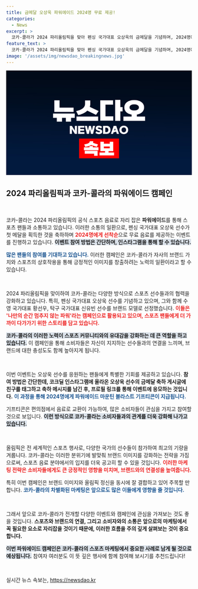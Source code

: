 ```yaml
---
title: 금메달 오상욱 파워에이드 2024명 무료 제공!
categories:
  - News
excerpt: >
  코카-콜라가 2024 파리올림픽을 맞아 펜싱 국가대표 오상욱의 금메달을 기념하며, 2024명에게 무료로 파워에이드 기프티콘을 제공합니다! 이벤트 참여 방법을 알고 싶다면 클릭해보세요!
feature_text: >
  코카-콜라가 2024 파리올림픽을 맞아 펜싱 국가대표 오상욱의 금메달을 기념하며, 2024명에게 무료로 파워에이드 기프티콘을 제공합니다! 이벤트 참여 방법을 알고 싶다면 클릭해보세요!
image: '/assets/img/newsdao_breakingnews.jpg'
---
```


<p><img src="/assets/img/newsdao_breakingnews.jpg" alt="flaretime 속보" /></p>

<h2 data-ke-size="size26">2024 파리올림픽과 코카-콜라의 파워에이드 캠페인</h2>

<p data-ke-size="size16">&nbsp;</p>

<p>코카-콜라는 2024 파리올림픽의 공식 스포츠 음료로 자리 잡은 <b>파워에이드</b>를 통해 스포츠 팬들과 소통하고 있습니다. 이러한 소통의 일환으로, 펜싱 국가대표 오상욱 선수가 첫 메달을 획득한 것을 축하하며 <b><span style="color: #ee2323;">2024명에게 선착순</span></b>으로 무료 음료를 제공하는 이벤트를 진행하고 있습니다. <b><span style="background-color: #21538527;">이벤트 참여 방법은 간단하며, 인스타그램을 통해 할 수 있습니다.</span></b> </p>

<p><b><span style="color: #1a5490;">많은 팬들의 참여를 기대하고 있습니다.</span></b> 이러한 캠페인은 코카-콜라가 자사의 브랜드 가치와 스포츠의 상호작용을 통해 긍정적인 이미지를 창출하려는 노력의 일환이라고 할 수 있습니다. </p>

<p data-ke-size="size16">&nbsp;</p>

<p>2024 파리올림픽을 맞이하여 코카-콜라는 다양한 방식으로 스포츠 선수들과의 협력을 강화하고 있습니다. 특히, 펜싱 국가대표 오상욱 선수를 기념하고 있으며, 그와 함께 수영 국가대표 황선우, 탁구 국가대표 신유빈 선수를 브랜드 모델로 선정했습니다. <b><span style="color: #ee2323;">이들은 '나만의 순간 멈추지 않는 파워'라는 캠페인으로 활용되고 있으며, 스포츠 팬들에게 더 가까이 다가가기 위한 스토리를 담고 있습니다.</span></b></p>

<p><b><span style="background-color: #21538527;">코카-콜라의 이러한 노력이 스포츠 커뮤니티와의 유대감을 강화하는 데 큰 역할을 하고 있습니다.</span></b> 이 캠페인을 통해 소비자들은 자신이 지지하는 선수들과의 연결을 느끼며, 브랜드에 대한 충성도도 함께 높아지게 됩니다. </p>

<p data-ke-size="size16">&nbsp;</p>

<p>이번 이벤트는 오상욱 선수를 응원하는 팬들에게 특별한 기회를 제공하고 있습니다. <b>참여 방법은 간단한데, 코크딜 인스타그램에 올라온 오상욱 선수의 금메달 축하 게시글에 친구를 태그하고 축하 메시지를 남긴 후, 프로필 링크를 통해 이벤트에 응모하는 것입니다.</b> <b><span style="color: #1a5490;">이 과정을 통해 2024명에게 파워에이드 마운틴 블라스트 기프티콘이 지급됩니다.</span></b></p>

<p>기프티콘은 편의점에서 음료로 교환이 가능하여, 많은 소비자들이 관심을 가지고 참여할 것으로 보입니다. <b><span style="background-color: #21538527;">이런 방식으로 코카-콜라는 소비자들과의 관계를 더욱 강화해 나가고 있습니다.</span></b></p>

<p data-ke-size="size16">&nbsp;</p>

<p>올림픽은 전 세계적인 스포츠 행사로, 다양한 국가의 선수들이 참가하여 최고의 기량을 겨룹니다. 코카-콜라는 이러한 분위기에 발맞춰 브랜드 이미지를 강화하는 전략을 가짐으로써, 스포츠 음료 분야에서의 입지를 더욱 공고히 할 수 있을 것입니다. <b><span style="color: #ee2323;">이러한 마케팅 전략은 소비자들에게도 큰 긍정적인 영향을 미치며, 브랜드와의 연결성을 높여줍니다.</span></b></p>

<p>특히 이번 캠페인은 브랜드 이미지와 올림픽 정신을 동시에 잘 결합하고 있어 주목할 만합니다. <b><span style="color: #1a5490;">코카-콜라의 차별화된 마케팅은 앞으로도 많은 이들에게 영향을 줄 것입니다.</span></b></p>

<p data-ke-size="size16">&nbsp;</p>

<p>그래서 앞으로 코카-콜라가 전개할 다양한 이벤트와 캠페인에 관심을 가져보는 것도 좋을 것입니다. <b>스포츠와 브랜드의 연결, 그리고 소비자와의 소통은 앞으로의 마케팅에서 꼭 필요한 요소로 자리잡을 것이기 때문에, 이러한 흐름을 주의 깊게 살펴보는 것이 중요합니다.</b> </p>

<p><b><span style="background-color: #21538527;">이번 파워에이드 캠페인은 코카-콜라의 스포츠 마케팅에서 중요한 사례로 남게 될 것으로 예상됩니다.</span></b> 참여자 여러분도 이 뜻 깊은 행사에 함께 참여해 보시기를 추천드립니다! </p>

<p data-ke-size="size16">&nbsp;</p>
실시간 뉴스 속보는, <a href="https://newsdao.kr" rel="dofollow">https://newsdao.kr</a>


